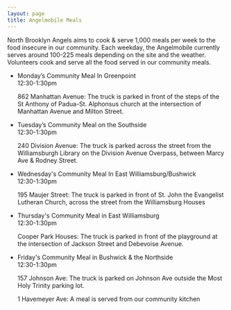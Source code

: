```yaml
---
layout: page
title: Angelmobile Meals
---
```


<style>
    /* This is so the map actually shows up */
    #map_canvas {
        height: 475px;
    }
</style>

North Brooklyn Angels aims to cook & serve 1,000 meals per week to the food insecure in our community. Each weekday, the Angelmobile currently serves around 100-225 meals depending on the site and the weather. Volunteers cook and serve all the food served in our community meals.

 
* Monday’s Community Meal In Greenpoint  
  12:30-1:30pm

  862 Manhattan Avenue: The truck is parked in front of the steps of the St Anthony of Padua-St. Alphonsus church at the intersection of Manhattan Avenue and Milton Street.

* Tuesday’s Community Meal on the Southside  
  12:30-1:30pm

  240 Division Avenue: The truck is parked across the street from the Williamsburgh Library on the Division Avenue Overpass, between Marcy Ave & Rodney Street.

* Wednesday's Community Meal In East Williamsburg/Bushwick  
  12:30-1:30pm

  195 Maujer Street: The truck is parked in front of St. John the Evangelist Lutheran Church, across the street from the Williamsburg Houses

* Thursday's Community Meal in East Williamsburg  
  12:30-1:30pm

  Cooper Park Houses: The truck is parked in front of the playground at the intersection of Jackson Street and Debevoise Avenue.

* Friday's Community Meal in Bushwick & the Northside  
  12:30-1:30pm

  157 Johnson Ave: The truck is parked on Johnson Ave outside the Most Holy Trinity parking lot.

  1 Havemeyer Ave: A meal is served from our community kitchen

<div id="map_canvas"></div>

<script>
function initialize() {
    var map;
    var bounds = new google.maps.LatLngBounds();
    var mapOptions = {
        mapTypeId: 'roadmap'
    };
                    
    // Display a map on the page
    map = new google.maps.Map(document.getElementById("map_canvas"), mapOptions);
    map.setTilt(45);
        
    // Multiple Markers
    var markers = [
        ['St. Anthony St. Alphonsus Church, Brooklyn', 40.7293837,-73.95362060000002],
        ['Division Ave Overpass, Brooklyn', 40.707215, -73.957599],
        ['St. John Lutheran Church, Brooklyn', 40.7111068,-73.94272330000001],
        ['Cooper Houses/Divine Mercy, Brooklyn', 40.717401, -73.939328],
        ['Our Lady of Mt Carmel, Brooklyn', 40.716055, -73.952640],
    ];
                        
    // Info Window Content
    var infoWindowContent = [
        ['<div class="info_content">' +
        '<h4>Monday Lunch Service</h4>' +
        '<p>St. Anthony St. Alphonsus Church<br />862 Manhattan Ave, Brooklyn NY 11222<br /><br />12:30pm - 1:30pm<br /><br />The truck will be parked in front of the steps of the church, at the intersection of Manhattan Ave & Milton Street.<br /><br />Neighborhood Sponsor: St Anthony of Padua-St Alphonsus & 94th Precinct Community Council</p>' +
        '</div>'],
        ['<div class="info_content">' +
        '<h4>Tuesday Lunch Service</h4>' +
        '<p>Division Ave Overpass<br />240 Division Ave Brooklyn NY 11211<br /><br />12:30pm - 1:30pm<br /><br />The truck will be parked across the street from the Williamsburgh Library, located on Division Ave near intersection of Marcy Ave in South Williamsburg<br /><br />Neighborhood Sponsor: Transfiguration Church and Southside CSA</p>' +
        '</div>'],
        ['<div class="info_content">' +
        '<h4>Wednesday Lunch Service</h4>' +
         '<p>St. John Lutheran Church<br />195 Maujer St. Brooklyn NY 11206<br /><br />12:30pm - 1:30pm<br /><br />The truck will be parked in front of the church, located across the street from the Williamsburg Houses, on Maujer Street, between Graham & Humboldt Ave.<br /><br />Neighborhood Sponsor: St John Lutheran Church</p>' +
        '</div>'],
        ['<div class="info_content">' +
        '<h4>Thursday Lunch Service</h4>' +
        '<p>Jackson St between Kingsland Ave & Debevoise Ave Brooklyn NY 11211<br /><br />12:30pm - 1:30pm<br /><br />The truck is parked by the sidewalk just outside the playground at Cooper Park Houses on Jackson Ave<br /><br />Neighborhood Sponsor: Cooper Park Residents Council</p>' +
        '</div>'],
        ['<div class="info_content">' +
        '<h4>Friday Lunch Service</h4>' +
        '<p>Our Lady of Mt Carmel<br />275 N8th St Brooklyn NY 11211<br /><br />12:30pm - 1:30pm<br /><br />The truck is parked outside OLMC (and our community kitchen!) on Havemeyer St.<br /><br />Neighborhood Sponsor: OLMC/Church of the Annunciation</p>' +
        '</div>'],
    ];
        
    // Display multiple markers on a map
    var infoWindow = new google.maps.InfoWindow(), marker, i;
    
    // Loop through our array of markers & place each one on the map  
    for( i = 0; i < markers.length; i++ ) {
        var position = new google.maps.LatLng(markers[i][1], markers[i][2]);
        bounds.extend(position);
        marker = new google.maps.Marker({
            position: position,
            map: map,
            title: markers[i][0]
        });
        
        // Allow each marker to have an info window    
        google.maps.event.addListener(marker, 'click', (function(marker, i) {
            return function() {
                infoWindow.setContent(infoWindowContent[i][0]);
                infoWindow.open(map, marker);
            }
        })(marker, i));

        // Automatically center the map fitting all markers on the screen
        map.fitBounds(bounds);
    }

    // Override our map zoom level once our fitBounds function runs (Make sure it only runs once)
    var boundsListener = google.maps.event.addListener((map), 'bounds_changed', function(event) {
        this.setZoom(14);
        google.maps.event.removeListener(boundsListener);
    });   
}
</script>

<script defer src="//maps.googleapis.com/maps/api/js?key=AIzaSyBTtcB9lDbsL3hX27kRs4QhCfN_QufHQck&sensor=false&callback=initialize"></script>